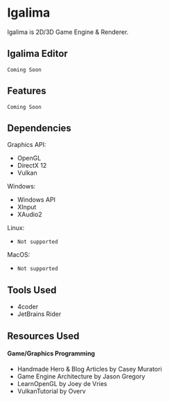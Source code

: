 # Igalima

Igalima is 2D/3D Game Engine & Renderer.


## Igalima Editor
`Coming Soon`

## Features
`Coming Soon`


## Dependencies

Graphics API:
- OpenGL
- DirectX 12
- Vulkan 

Windows:
- Windows API
- XInput
- XAudio2

Linux:
- `Not supported`

MacOS:
- `Not supported`


## Tools Used

- 4coder
- JetBrains Rider


## Resources Used

#### Game/Graphics Programming
- Handmade Hero & Blog Articles by Casey Muratori
- Game Engine Architecture by Jason Gregory
- LearnOpenGL by Joey de Vries
- VulkanTutorial by Overv